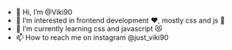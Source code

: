 - 👋 Hi, I’m @Viki90
- 👀 I’m interested in frontend development :heart:, mostly css and js :purple_heart:
- 🌱 I’m currently learning css and javascript :heart_eyes_cat:
- 📫 How to reach me on instagram @just_viki90 

<!---
Viki90/Viki90 is a ✨ special ✨ repository because its `README.md` (this file) appears on your GitHub profile.
You can click the Preview link to take a look at your changes.
--->
